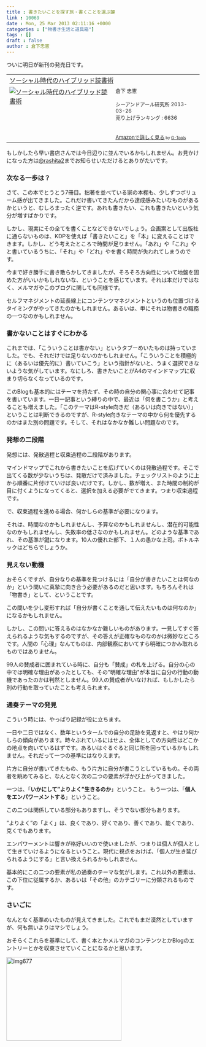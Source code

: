 ```yaml
---
title : 書きたいことを探す旅・書くことを選ぶ鍵
link : 10069
date : Mon, 25 Mar 2013 02:11:16 +0000
categories : ["物書き生活と道具箱"]
tags : []
draft : false
author : 倉下忠憲
---
```


ついに明日が新刊の発売日です。

<table  border="0" cellpadding="5"><tr><td colspan="2"><a href="http://www.amazon.co.jp/%E3%82%BD%E3%83%BC%E3%82%B7%E3%83%A3%E3%83%AB%E6%99%82%E4%BB%A3%E3%81%AE%E3%83%8F%E3%82%A4%E3%83%96%E3%83%AA%E3%83%83%E3%83%89%E8%AA%AD%E6%9B%B8%E8%A1%93-%E5%80%89%E4%B8%8B-%E5%BF%A0%E6%86%B2/dp/4863541244%3FSubscriptionId%3D15SMZCTB9V8NGR2TW082%26tag%3Drashita1000-22%26linkCode%3Dxm2%26camp%3D2025%26creative%3D165953%26creativeASIN%3D4863541244" target="_blank">ソーシャル時代のハイブリッド読書術</a><img src="http://www.assoc-amazon.jp/e/ir?t=rashita1000-22&l=ur2&o=9" width="1" height="1" style="border: none;" alt="" /></td></tr><tr><td valign="top"><a href="http://www.amazon.co.jp/%E3%82%BD%E3%83%BC%E3%82%B7%E3%83%A3%E3%83%AB%E6%99%82%E4%BB%A3%E3%81%AE%E3%83%8F%E3%82%A4%E3%83%96%E3%83%AA%E3%83%83%E3%83%89%E8%AA%AD%E6%9B%B8%E8%A1%93-%E5%80%89%E4%B8%8B-%E5%BF%A0%E6%86%B2/dp/4863541244%3FSubscriptionId%3D15SMZCTB9V8NGR2TW082%26tag%3Drashita1000-22%26linkCode%3Dxm2%26camp%3D2025%26creative%3D165953%26creativeASIN%3D4863541244" target="_blank"><img src="http://ecx.images-amazon.com/images/I/518XjWRBV5L._SL160_.jpg" border="0" alt="ソーシャル時代のハイブリッド読書術" /></a></td><td valign="top"><font size="-1">倉下 忠憲 <br /><br />シーアンドアール研究所  2013-03-26<br />売り上げランキング : 6636<br /><br /><br /><a href="http://www.amazon.co.jp/%E3%82%BD%E3%83%BC%E3%82%B7%E3%83%A3%E3%83%AB%E6%99%82%E4%BB%A3%E3%81%AE%E3%83%8F%E3%82%A4%E3%83%96%E3%83%AA%E3%83%83%E3%83%89%E8%AA%AD%E6%9B%B8%E8%A1%93-%E5%80%89%E4%B8%8B-%E5%BF%A0%E6%86%B2/dp/4863541244%3FSubscriptionId%3D15SMZCTB9V8NGR2TW082%26tag%3Drashita1000-22%26linkCode%3Dxm2%26camp%3D2025%26creative%3D165953%26creativeASIN%3D4863541244" target="_blank">Amazonで詳しく見る</a></font><font size="-2"> by <a href="http://www.goodpic.com/mt/aws/index.html" >G-Tools</a></font></td></tr></table>

もしかしたら早い書店さんでは今日辺りに並んでいるかもしれません。お見かけになった方は<a href="https://twitter.com/rashita2">@rashita2</a>までお知らせいただけるとありがたいです。

<h3>次なる一歩は？</h3>
さて、この本でとうとう7冊目。拙著を並べている家の本棚も、少しずつボリューム感が出てきました。これだけ書いてきたんだから達成感みたいなものがあるかというと、むしろまったく逆です。あれも書きたい、これも書きたいという気分が増すばかりです。

しかし、現実にその全てを書くことなどできないでしょう。企画案として出版社に通らないものは、KDPを使えば「書きたいこと」を「本」に変えることはできます。しかし、どう考えたところで時間が足りません。「あれ」や「これ」やと書いているうちに、「それ」や「どれ」やを書く時間が失われてしまうのです。

今まで好き勝手に書き散らかしてきましたが、そろそろ方向性について地盤を固めた方がいいかもしれないな、ということを感じています。それは本だけではなく、メルマガやこのブログに関しても同様です。

セルフマネジメントの延長線上にコンテンツマネジメントというのも位置づけるタイミングがやってきたのかもしれません。あるいは、単にそれは物書きの職務の一つなのかもしれません。

<h3>書かないことはすぐにわかる</h3>
これまでは、「こういうことは書かない」というタブーめいたものは持っていました。でも、それだけでは足りないのかもしれません。「こういうことを積極的に（あるいは優先的に）書いていこう」という指針がないと、うまく選択できないような気がしています。なにしろ、書きたいことがA4のマインドマップに収まり切らなくなっているのです。

このBlogも基本的にはテーマを持たず、その時の自分の関心事に合わせて記事を書いています。一日一記事という縛りの中で、最近は「何を書こうか」と考えることも増えました。「このテーマはR-style向きだ（あるいは向きではない）」ということは判断できるのですが、R-style向きなテーマの中から何を優先するのかはまた別の問題です。そして、それはなかなか難しい問題なのです。

<h3>発想の二段階</h3>
発想には、発散過程と収束過程の二段階があります。

マインドマップでこれから書きたいことを広げていくのは発散過程です。そこで出てくる数が少ないうちは、発散だけで済みました。チェックリストのように上から順番に片付けていけば良いだけです。しかし、数が増え、また時間の制約が目に付くようになってくると、選択を加える必要がでてきます。つまり収束過程です。

で、収束過程を進める場合、何かしらの基準が必要になります。

それは、時間なのかもしれませんし、予算なのかもしれませんし、潜在的可能性なのかもしれませんし、失敗率の低さなのかもしれません。どのような基準であれ、その基準が鍵になります。10人の優れた部下、１人の愚かな上司。ボトルネックはどちらでしょうか。

<h3>見えない動機</h3>
おそらくですが、自分なりの基準を見つけるには「自分が書きたいことは何なのか」という問いに真摯に向き合う必要があるのだと思います。もちろんそれは「物書き」として、ということです。

この問いを少し変形すれば「自分が書くことを通して伝えたいものは何なのか」になるかもしれません。

しかし、この問いに答えるのはなかなか難しいものがあります。一見してすぐ答えられるような気もするのですが、その答えが正確なものなのかは微妙なところです。人間の「心理」なんてものは、内部観察においてすら明確につかみ取れるものではありません。

99人の賛成者に囲まれている時に、自分も「賛成」の札を上げる。自分の心の中では明確な理由があったとしても、その"明確な理由"が本当に自分の行動の動機であったのかは判然としません。99人の賛成者がいなければ、もしかしたら別の行動を取っていたことも考えられます。

<h3>通奏テーマの発見</h3>
こういう時には、やっぱり記録が役に立ちます。

一日や二日ではなく、数年というタームでの自分の足跡を見返すと、やはり何かしらの傾向があります。時々ぶれているにはせよ、全体としての方向性はどこかの地点を向いているはずです。あるいはぐるぐると同じ所を回っているかもしれません。それだって一つの基準にはなりえます。

片方に自分が書いてきたもの、もう片方に自分が書こうとしているもの。その両者を眺めてみると、なんとなく次の二つの要素が浮かび上がってきました。

一つは、「<strong>いかにして”よりよく”生きるのか</strong>」ということ。
もう一つは、「<strong>個人をエンパワーメントする</strong>」ということ。

この二つは関係している部分もありますし、そうでない部分もあります。

”よりよく”の「よく」は、良くであり、好くであり、善くであり、能くであり、克くでもあります。

エンパワーメントは響きが格好いいので使いましたが、つまりは個人が個人として生きていけるようになるということ。現代に視点をおけば、「個人が生き延びられるようにする」と言い換えられるかもしれません。

基本的にこの二つの要素が私の通奏のテーマな気がします。これ以外の要素は、この下位に従属するか、あるいは「その他」のカテゴリーに分類されるものです。

<h3>さいごに</h3>
なんとなく基準めいたものが見えてきました。これでもまだ漠然としていますが、何も無いよりはマシでしょう。

おそらくこれらを基準にして、書く本とかメルマガのコンテンツとかBlogのエントリーとかを収束させていくことになるかと思います。

<a href="https://rashita.net/blog/wp-content/uploads/2013/03/img677.jpg"><img src="https://rashita.net/blog/wp-content/uploads/2013/03/img677-300x218.jpg" alt="img677" width="300" height="218" class="alignnone size-medium wp-image-10073" /></a>
